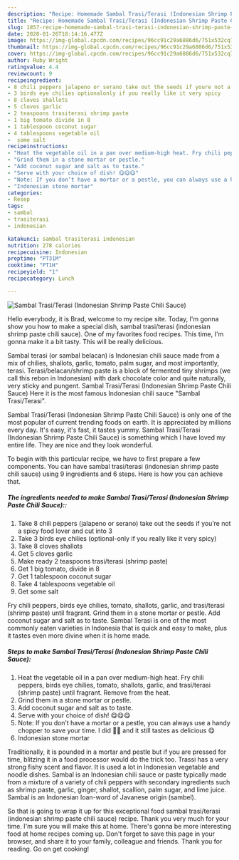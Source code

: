 ```yaml
---
description: "Recipe: Homemade Sambal Trasi/Terasi (Indonesian Shrimp Paste Chili Sauce)"
title: "Recipe: Homemade Sambal Trasi/Terasi (Indonesian Shrimp Paste Chili Sauce)"
slug: 1857-recipe-homemade-sambal-trasi-terasi-indonesian-shrimp-paste-chili-sauce
date: 2020-01-26T18:14:16.477Z
image: https://img-global.cpcdn.com/recipes/96cc91c29a6886d6/751x532cq70/sambal-trasiterasi-indonesian-shrimp-paste-chili-sauce-recipe-main-photo.jpg
thumbnail: https://img-global.cpcdn.com/recipes/96cc91c29a6886d6/751x532cq70/sambal-trasiterasi-indonesian-shrimp-paste-chili-sauce-recipe-main-photo.jpg
cover: https://img-global.cpcdn.com/recipes/96cc91c29a6886d6/751x532cq70/sambal-trasiterasi-indonesian-shrimp-paste-chili-sauce-recipe-main-photo.jpg
author: Ruby Wright
ratingvalue: 4.4
reviewcount: 9
recipeingredient:
- 8 chili peppers jalapeno or serano take out the seeds if youre not a spicy food lover and cut into 3
- 3 birds eye chilies optionalonly if you really like it very spicy
- 8 cloves shallots
- 5 cloves garlic
- 2 teaspoons trasiterasi shrimp paste
- 1 big tomato divide in 8
- 1 tablespoon coconut sugar
- 4 tablespoons vegetable oil
-  some salt
recipeinstructions:
- "Heat the vegetable oil in a pan over medium-high heat. Fry chili peppers, birds eye chilies, tomato, shallots, garlic, and trasi/terasi (shrimp paste) until fragrant. Remove from the heat."
- "Grind them in a stone mortar or pestle."
- "Add coconut sugar and salt as to taste."
- "Serve with your choice of dish! 😋😋😋"
- "Note: If you don’t have a mortar or a pestle, you can always use a handy chopper to save your time. I did ☝🏻 and it still tastes as delicious 😋"
- "Indonesian stone mortar"
categories:
- Resep
tags:
- sambal
- trasiterasi
- indonesian

katakunci: sambal trasiterasi indonesian
nutrition: 278 calories
recipecuisine: Indonesian
preptime: "PT31M"
cooktime: "PT1H"
recipeyield: "1"
recipecategory: Lunch

---
```



![Sambal Trasi/Terasi (Indonesian Shrimp Paste Chili Sauce)](https://img-global.cpcdn.com/recipes/96cc91c29a6886d6/751x532cq70/sambal-trasiterasi-indonesian-shrimp-paste-chili-sauce-recipe-main-photo.jpg)

Hello everybody, it is Brad, welcome to my recipe site. Today, I'm gonna show you how to make a special dish, sambal trasi/terasi (indonesian shrimp paste chili sauce). One of my favorites food recipes. This time, I'm gonna make it a bit tasty. This will be really delicious.

Sambal terasi (or sambal belacan) is Indonesian chili sauce made from a mix of chilies, shallots, garlic, tomato, palm sugar, and most importantly, terasi. Terasi/belacan/shrimp paste is a block of fermented tiny shrimps (we call this rebon in Indonesian) with dark chocolate color and quite naturally, very sticky and pungent. Sambal Trasi/Terasi (Indonesian Shrimp Paste Chili Sauce) Here it is the most famous Indonesian chili sauce &#34;Sambal Trasi/Terasi&#34;.

Sambal Trasi/Terasi (Indonesian Shrimp Paste Chili Sauce) is only one of the most popular of current trending foods on earth. It is appreciated by millions every day. It's easy, it's fast, it tastes yummy. Sambal Trasi/Terasi (Indonesian Shrimp Paste Chili Sauce) is something which I have loved my entire life. They are nice and they look wonderful.


To begin with this particular recipe, we have to first prepare a few components. You can have sambal trasi/terasi (indonesian shrimp paste chili sauce) using 9 ingredients and 6 steps. Here is how you can achieve that.

##### The ingredients needed to make Sambal Trasi/Terasi (Indonesian Shrimp Paste Chili Sauce)::

1. Take 8 chili peppers (jalapeno or serano) take out the seeds if you’re not a spicy food lover and cut into 3
1. Take 3 birds eye chilies (optional-only if you really like it very spicy)
1. Take 8 cloves shallots
1. Get 5 cloves garlic
1. Make ready 2 teaspoons trasi/terasi (shrimp paste)
1. Get 1 big tomato, divide in 8
1. Get 1 tablespoon coconut sugar
1. Take 4 tablespoons vegetable oil
1. Get  some salt


Fry chili peppers, birds eye chilies, tomato, shallots, garlic, and trasi/terasi (shrimp paste) until fragrant. Grind them in a stone mortar or pestle. Add coconut sugar and salt as to taste. Sambal Terasi is one of the most commonly eaten varieties in Indonesia that is quick and easy to make, plus it tastes even more divine when it is home made. 

##### Steps to make Sambal Trasi/Terasi (Indonesian Shrimp Paste Chili Sauce):

1. Heat the vegetable oil in a pan over medium-high heat. Fry chili peppers, birds eye chilies, tomato, shallots, garlic, and trasi/terasi (shrimp paste) until fragrant. Remove from the heat.
1. Grind them in a stone mortar or pestle.
1. Add coconut sugar and salt as to taste.
1. Serve with your choice of dish! 😋😋😋
1. Note: If you don’t have a mortar or a pestle, you can always use a handy chopper to save your time. I did ☝🏻 and it still tastes as delicious 😋
1. Indonesian stone mortar


Traditionally, it is pounded in a mortar and pestle but if you are pressed for time, blitzing it in a food processor would do the trick too. Trassi has a very strong fishy scent and flavor. It is used a lot in Indonesian vegetable and noodle dishes. Sambal is an Indonesian chili sauce or paste typically made from a mixture of a variety of chili peppers with secondary ingredients such as shrimp paste, garlic, ginger, shallot, scallion, palm sugar, and lime juice. Sambal is an Indonesian loan-word of Javanese origin (sambel). 

So that is going to wrap it up for this exceptional food sambal trasi/terasi (indonesian shrimp paste chili sauce) recipe. Thank you very much for your time. I'm sure you will make this at home. There's gonna be more interesting food at home recipes coming up. Don't forget to save this page in your browser, and share it to your family, colleague and friends. Thank you for reading. Go on get cooking!
